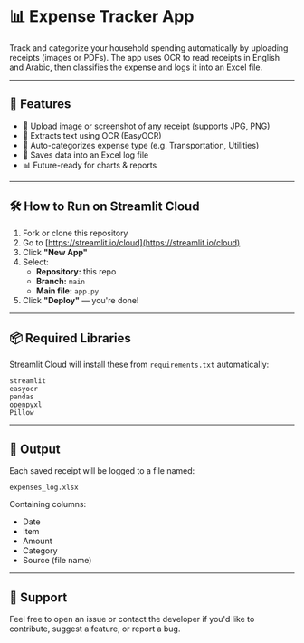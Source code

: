 
# 📊 Expense Tracker App

Track and categorize your household spending automatically by uploading receipts (images or PDFs). The app uses OCR to read receipts in English and Arabic, then classifies the expense and logs it into an Excel file.

---

## 🚀 Features

- 📸 Upload image or screenshot of any receipt (supports JPG, PNG)
- 📄 Extracts text using OCR (EasyOCR)
- 🧠 Auto-categorizes expense type (e.g. Transportation, Utilities)
- 💾 Saves data into an Excel log file
- 📊 Future-ready for charts & reports

---

## 🛠 How to Run on Streamlit Cloud

1. Fork or clone this repository
2. Go to [https://streamlit.io/cloud](https://streamlit.io/cloud)
3. Click **"New App"**
4. Select:
   - **Repository:** this repo
   - **Branch:** `main`
   - **Main file:** `app.py`
5. Click **"Deploy"** — you're done!

---

## 📦 Required Libraries

Streamlit Cloud will install these from `requirements.txt` automatically:

```
streamlit
easyocr
pandas
openpyxl
Pillow
```

---

## 📁 Output

Each saved receipt will be logged to a file named:

```
expenses_log.xlsx
```

Containing columns:
- Date
- Item
- Amount
- Category
- Source (file name)

---

## 📧 Support

Feel free to open an issue or contact the developer if you'd like to contribute, suggest a feature, or report a bug.
